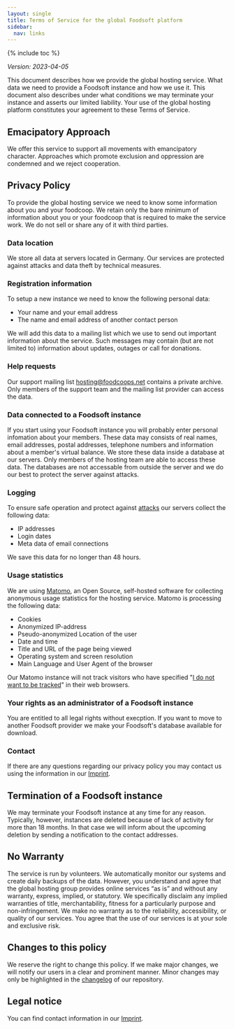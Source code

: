 ```yaml
---
layout: single
title: Terms of Service for the global Foodsoft platform
sidebar:
  nav: links
---
```

{% include toc %}

*Version: 2023-04-05*

This document describes how we provide the global hosting service. What data we need to provide a
Foodsoft instance and how we use it. This document also describes under what conditions we may
terminate your instance and asserts our limited liability. Your use of the global hosting platform
constitutes your agreement to these Terms of Service.

## Emacipatory Approach

We offer this service to support all movements with emancipatory character. Approaches which promote
exclusion and oppression are condemned and we reject cooperation.

## Privacy Policy

To provide the global hosting service we need to know some information about you and your foodcoop.
We retain only the bare minimum of information about you or your foodcoop that is required to make
the service work. We do not sell or share any of it with third parties.

### Data location

We store all data at servers located in Germany. Our services are protected against attacks and
data theft by technical measures. 

### Registration information

To setup a new instance we need to know the following personal data:
 
 - Your name and your email address
 - The name and email address of another contact person

We will add this data to a mailing list which we use to send out important information about the service.
Such messages may contain (but are not limited to) information about updates, outages or call for donations.

### Help requests

Our support mailing list [hosting@foodcoops.net](mailto:hosting@foodcoops.net) contains a
private archive. Only members of the support team and the mailing list provider can access the data.

### Data connected to a Foodsoft instance

If you start using your Foodsoft instance you will probably enter personal infomation about your members.
These data may consists of real names, email addresses, postal addresses, telephone numbers and information about
a member's virtual balance. We store these data inside a database at our servers. Only members of the hosting team
are able to access these data. The databases are not accessable from outside the server and we do our best to protect
the server against attacks.

### Logging

To ensure safe operation and protect against [attacks](https://en.wikipedia.org/wiki/Brute-force_search) our servers
collect the following data:
- IP addresses
- Login dates
- Meta data of email connections

We save this data for no longer than 48 hours.

### Usage statistics

We are using [Matomo](https://matomo.org), an Open Source, self-hosted software for collecting anonymous usage
statistics for the hosting service. Matomo is processing the following data:
- Cookies
- Anonymized IP-address
- Pseudo-anonymized Location of the user
- Date and time
- Title and URL of the page being viewed
- Operating system and screen resolution
- Main Language and User Agent of the browser

Our Matomo instance will not track visitors who have specified
"[I do not want to be tracked](https://www.eff.org/issues/do-not-track)" in their web browsers.

### Your rights as an administrator of a Foodsoft instance

You are entitled to all legal rights without execption. If you want to move to another Foodsoft
provider we make your Foodsoft's database available for download.

### Contact

If there are any questions regarding our privacy policy you may contact us using the information in our
[Imprint](/imprint).

## Termination of a Foodsoft instance

We may terminate your Foodsoft instance at any time for any reason. Typically, however,
instances are deleted because of lack of activity for more than 18 months. In that case we will
inform about the upcoming deletion by sending a notification to the contact addresses.

## No Warranty

The service is run by volunteers. We automatically monitor our systems and create daily backups of the data. However, you understand and agree that the global hosting group provides online services “as is” and without any warranty, express, implied, or statutory. We specifically disclaim any implied warranties of title, merchantability, fitness for a particularly purpose and non-infringement. We make no warranty as to the reliability, accessibility, or quality of our services. You agree that the use of our services is at your sole and exclusive risk.

## Changes to this policy

We reserve the right to change this policy. If we make major changes, we will notify our users in a clear and prominent manner. Minor changes may only be highlighted in the [changelog](https://github.com/foodcoops/foodcoops.github.io/commits/master/tos.md) of our repository.

## Legal notice

You can find contact information in our [Imprint](/imprint).
